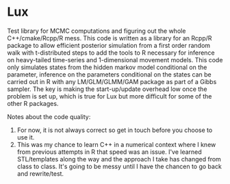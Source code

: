 Lux
===

Test library for MCMC computations and figuring out the whole
C++/cmake/Rcpp/R mess.  This code is written as a library for
an Rcpp/R package to allow efficient posterior simulation from
a first order random walk with t-distributed steps to add the
tools to R necessary for inference on heavy-tailed time-series
and 1-dimensional movement models.  This code only simulates
states from the hidden markov model conditional on the parameter,
inference on the parameters conditional on the states can be
carried out in R with any LM/GLM/GLMM/GAM package as part of a
Gibbs sampler.  The key is making the start-up/update overhead
low once the problem is set up, which is true for Lux but
more difficult for some of the other R packages.

Notes about the code quality: 
1) For now, it is not always correct so get in touch before 
   you choose to use it.  
2) This was my chance to learn C++ in a numerical context where
   I knew from previous attempts in R that speed was an issue.
   I've learned STL/templates along the way and the approach I
   take has changed from class to class.  It's going to be
   messy until I have the chancen to go back and rewrite/test.


